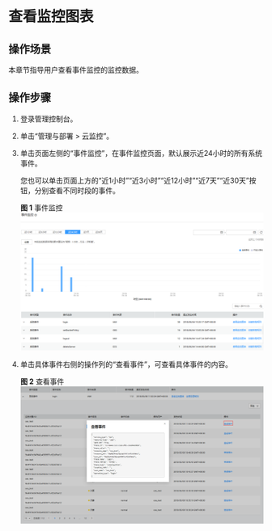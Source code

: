 # 查看监控图表<a name="ZH-CN_TOPIC_0109974075"></a>

## 操作场景<a name="zh-cn_topic_0109299892_section1845020182914"></a>

本章节指导用户查看事件监控的监控数据。

## 操作步骤<a name="zh-cn_topic_0109299892_section9312104610488"></a>

1.  登录管理控制台。
2.  单击“管理与部署 \> 云监控”。
3.  单击页面左侧的“事件监控”，在事件监控页面，默认展示近24小时的所有系统事件。

    您也可以单击页面上方的“近1小时”“近3小时”“近12小时”“近7天”“近30天”按钮，分别查看不同时段的事件。

    **图 1**  事件监控<a name="zh-cn_topic_0109299892_fig1655012347473"></a>  
    ![](figures/事件监控.png "事件监控")

4.  单击具体事件右侧的操作列的“查看事件”，可查看具体事件的内容。

    **图 2**  查看事件<a name="zh-cn_topic_0109299892_fig10238171711529"></a>  
    ![](figures/查看事件.png "查看事件")


